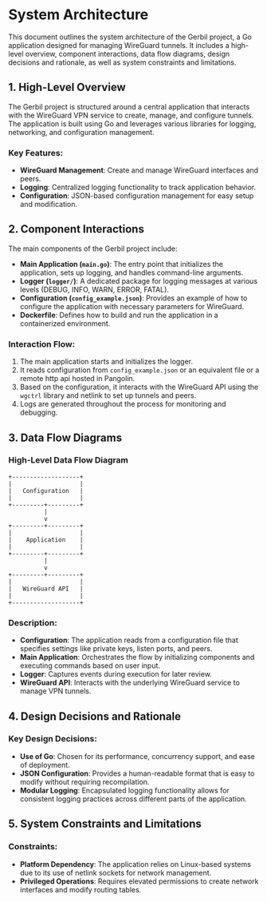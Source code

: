 # System Architecture

This document outlines the system architecture of the Gerbil project, a Go application designed for managing WireGuard tunnels. It includes a high-level overview, component interactions, data flow diagrams, design decisions and rationale, as well as system constraints and limitations.

## 1. High-Level Overview

The Gerbil project is structured around a central application that interacts with the WireGuard VPN service to create, manage, and configure tunnels. The application is built using Go and leverages various libraries for logging, networking, and configuration management.

### Key Features:
- **WireGuard Management**: Create and manage WireGuard interfaces and peers.
- **Logging**: Centralized logging functionality to track application behavior.
- **Configuration**: JSON-based configuration management for easy setup and modification.

## 2. Component Interactions

The main components of the Gerbil project include:

- **Main Application (`main.go`)**: The entry point that initializes the application, sets up logging, and handles command-line arguments.
- **Logger (`logger/`)**: A dedicated package for logging messages at various levels (DEBUG, INFO, WARN, ERROR, FATAL).
- **Configuration (`config_example.json`)**: Provides an example of how to configure the application with necessary parameters for WireGuard.
- **Dockerfile**: Defines how to build and run the application in a containerized environment.

### Interaction Flow:
1. The main application starts and initializes the logger.
2. It reads configuration from `config_example.json` or an equivalent file or a remote http api hosted in Pangolin.
3. Based on the configuration, it interacts with the WireGuard API using the `wgctrl` library and netlink to set up tunnels and peers.
4. Logs are generated throughout the process for monitoring and debugging.

## 3. Data Flow Diagrams

### High-Level Data Flow Diagram

```plaintext
+-------------------+
|                   |
|   Configuration   |
|                   |
+---------+---------+
          |
          v
+---------+---------+
|                   |
|    Application    |
|                   |
+---------+---------+
          |
          v
+---------+---------+
|                   |
|   WireGuard API   |
|                   |
+-------------------+
```

### Description:
- **Configuration**: The application reads from a configuration file that specifies settings like private keys, listen ports, and peers.
- **Main Application**: Orchestrates the flow by initializing components and executing commands based on user input.
- **Logger**: Captures events during execution for later review.
- **WireGuard API**: Interacts with the underlying WireGuard service to manage VPN tunnels.

## 4. Design Decisions and Rationale

### Key Design Decisions:
- **Use of Go**: Chosen for its performance, concurrency support, and ease of deployment.
- **JSON Configuration**: Provides a human-readable format that is easy to modify without requiring recompilation.
- **Modular Logging**: Encapsulated logging functionality allows for consistent logging practices across different parts of the application.

## 5. System Constraints and Limitations

### Constraints:
- **Platform Dependency**: The application relies on Linux-based systems due to its use of netlink sockets for network management.
- **Privileged Operations**: Requires elevated permissions to create network interfaces and modify routing tables.